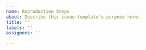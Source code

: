 ```yaml
---
name: Reproduction Steps
about: Describe this issue template's purpose here.
title: ''
labels: ''
assignees: ''

---
```



